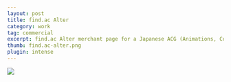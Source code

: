 ```yaml
---
layout: post
title: find.ac Alter
category: work
tag: commercial
excerpt: find.ac Alter merchant page for a Japanese ACG (Animations, Comics and Games) community
thumb: find.ac-alter.png
plugin: intense
---
```


<p class=browser><img src="{{ site.file }}/find.ac-alter.jpg"></p>
